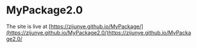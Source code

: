 # MyPackage2.0
The site is live at [https://zijunye.github.io/MyPackage/](https://zijunye.github.io/MyPackage2.0/)https://zijunye.github.io/MyPackage2.0/
